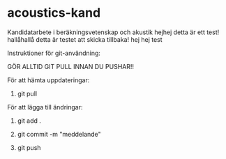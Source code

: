 # acoustics-kand
Kandidatarbete i beräkningsvetenskap och akustik
hejhej detta är ett test!
hallåhallå detta är testet att skicka tillbaka! 
hej hej test

Instruktioner för git-användning:

GÖR ALLTID GIT PULL INNAN DU PUSHAR!!

För att hämta uppdateringar:

1. git pull

För att lägga till ändringar:

1. git add .

2. git commit -m "meddelande"

3. git push
